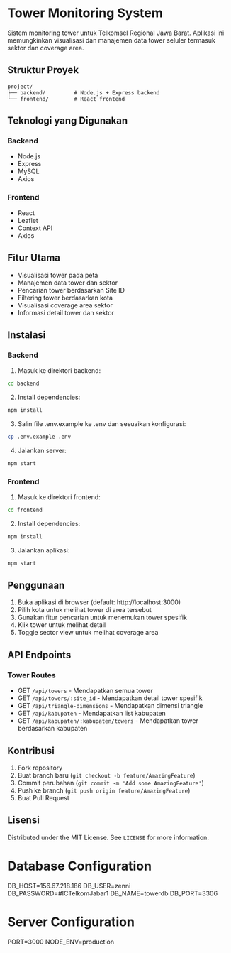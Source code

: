 # Tower Monitoring System

Sistem monitoring tower untuk Telkomsel Regional Jawa Barat. Aplikasi ini memungkinkan visualisasi dan manajemen data tower seluler termasuk sektor dan coverage area.

## Struktur Proyek

```
project/
├── backend/         # Node.js + Express backend
└── frontend/        # React frontend
```

## Teknologi yang Digunakan

### Backend
- Node.js
- Express
- MySQL
- Axios

### Frontend
- React
- Leaflet
- Context API
- Axios

## Fitur Utama

- Visualisasi tower pada peta
- Manajemen data tower dan sektor
- Pencarian tower berdasarkan Site ID
- Filtering tower berdasarkan kota
- Visualisasi coverage area sektor
- Informasi detail tower dan sektor

## Instalasi

### Backend

1. Masuk ke direktori backend:
```bash
cd backend
```

2. Install dependencies:
```bash
npm install
```

3. Salin file .env.example ke .env dan sesuaikan konfigurasi:
```bash
cp .env.example .env
```

4. Jalankan server:
```bash
npm start
```

### Frontend

1. Masuk ke direktori frontend:
```bash
cd frontend
```

2. Install dependencies:
```bash
npm install
```

3. Jalankan aplikasi:
```bash
npm start
```

## Penggunaan

1. Buka aplikasi di browser (default: http://localhost:3000)
2. Pilih kota untuk melihat tower di area tersebut
3. Gunakan fitur pencarian untuk menemukan tower spesifik
4. Klik tower untuk melihat detail
5. Toggle sector view untuk melihat coverage area

## API Endpoints

### Tower Routes
- GET `/api/towers` - Mendapatkan semua tower
- GET `/api/towers/:site_id` - Mendapatkan detail tower spesifik
- GET `/api/triangle-dimensions` - Mendapatkan dimensi triangle
- GET `/api/kabupaten` - Mendapatkan list kabupaten
- GET `/api/kabupaten/:kabupaten/towers` - Mendapatkan tower berdasarkan kabupaten

## Kontribusi

1. Fork repository
2. Buat branch baru (`git checkout -b feature/AmazingFeature`)
3. Commit perubahan (`git commit -m 'Add some AmazingFeature'`)
4. Push ke branch (`git push origin feature/AmazingFeature`)
5. Buat Pull Request

## Lisensi

Distributed under the MIT License. See `LICENSE` for more information.

# Database Configuration
DB_HOST=156.67.218.186
DB_USER=zenni
DB_PASSWORD=#ICTelkomJabar1
DB_NAME=towerdb
DB_PORT=3306

# Server Configuration
PORT=3000
NODE_ENV=production 